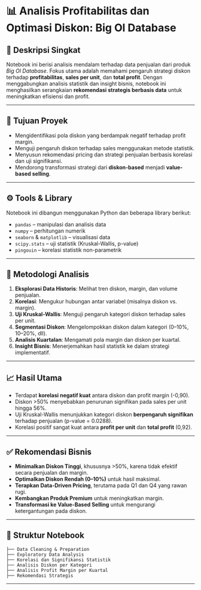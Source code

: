# 📊 Analisis Profitabilitas dan Optimasi Diskon: Big Ol Database

## 📝 Deskripsi Singkat
Notebook ini berisi analisis mendalam terhadap data penjualan dari produk *Big Ol Database*. Fokus utama adalah memahami pengaruh strategi diskon terhadap **profitabilitas**, **sales per unit**, dan **total profit**. Dengan menggabungkan analisis statistik dan insight bisnis, notebook ini menghasilkan serangkaian **rekomendasi strategis berbasis data** untuk meningkatkan efisiensi dan profit.

---

## 📌 Tujuan Proyek
- Mengidentifikasi pola diskon yang berdampak negatif terhadap profit margin.
- Menguji pengaruh diskon terhadap sales menggunakan metode statistik.
- Menyusun rekomendasi pricing dan strategi penjualan berbasis korelasi dan uji signifikansi.
- Mendorong transformasi strategi dari **diskon-based** menjadi **value-based selling**.

---

## ⚙️ Tools & Library
Notebook ini dibangun menggunakan Python dan beberapa library berikut:
- `pandas` – manipulasi dan analisis data
- `numpy` – perhitungan numerik
- `seaborn` & `matplotlib` – visualisasi data
- `scipy.stats` – uji statistik (Kruskal-Wallis, p-value)
- `pingouin` – korelasi statistik non-parametrik

---

## 🔬 Metodologi Analisis
1. **Eksplorasi Data Historis**: Melihat tren diskon, margin, dan volume penjualan.
2. **Korelasi**: Mengukur hubungan antar variabel (misalnya diskon vs. margin).
3. **Uji Kruskal-Wallis**: Menguji pengaruh kategori diskon terhadap sales per unit.
4. **Segmentasi Diskon**: Mengelompokkan diskon dalam kategori (0–10%, 10–20%, dll).
5. **Analisis Kuartalan**: Mengamati pola margin dan diskon per kuartal.
6. **Insight Bisnis**: Menerjemahkan hasil statistik ke dalam strategi implementatif.

---

## 📈 Hasil Utama
- Terdapat **korelasi negatif kuat** antara diskon dan profit margin (-0,90).
- Diskon >50% menyebabkan penurunan signifikan pada sales per unit hingga 56%.
- Uji Kruskal-Wallis menunjukkan kategori diskon **berpengaruh signifikan** terhadap penjualan (p-value = 0.0288).
- Korelasi positif sangat kuat antara **profit per unit** dan **total profit** (0,92).

---

## ✅ Rekomendasi Bisnis
- **Minimalkan Diskon Tinggi**, khususnya >50%, karena tidak efektif secara penjualan dan margin.
- **Optimalkan Diskon Rendah (0–10%)** untuk hasil maksimal.
- **Terapkan Data-Driven Pricing**, terutama pada Q1 dan Q4 yang rawan rugi.
- **Kembangkan Produk Premium** untuk meningkatkan margin.
- **Transformasi ke Value-Based Selling** untuk mengurangi ketergantungan pada diskon.

---

## 📂 Struktur Notebook
```text
├── Data Cleaning & Preparation
├── Exploratory Data Analysis
├── Korelasi dan Signifikansi Statistik
├── Analisis Diskon per Kategori
├── Analisis Profit Margin per Kuartal
├── Rekomendasi Strategis
```

---
